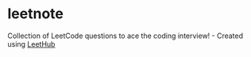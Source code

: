 # leetnote
Collection of LeetCode questions to ace the coding interview! - Created using [LeetHub](https://github.com/QasimWani/LeetHub)
